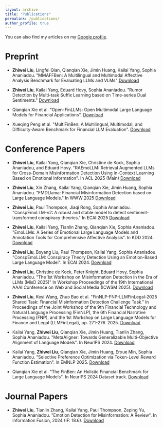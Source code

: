 ```yaml
---
layout: archive
title: "Publications"
permalink: /publications/
author_profile: true
---
```




You can also find my articles on my [Google profile](https://scholar.google.com/citations?user=gfqqbIwAAAAJ&hl=en).

Preprint
======
- **Zhiwei Liu**, Lingfei Qian, Qianqian Xie, Jimin Huang, Kailai Yang, Sophia Ananiadou. "MMAFFBen: A Multilingual and Multimodal Affective Analysis Benchmark for Evaluating LLMs and VLMs" [Download](https://arxiv.org/abs/2505.24423)

- **Zhiwei Liu**, Kailai Yang, Eduard Hovy, Sophia Ananiadou. "Rumor Detection by Multi-task Suffix Learning based on Time-series Dual Sentiments." [Download](https://arxiv.org/abs/2502.14383)


- Qianqian Xie et al. "Open-FinLLMs: Open Multimodal Large Language Models for Financial Applications". [Download](https://arxiv.org/abs/2408.11878)

- Xueqing Peng et al. "MultiFinBen: A Multilingual, Multimodal, and Difficulty-Aware Benchmark for Financial LLM Evaluation". [Download](https://arxiv.org/abs/2506.14028)


Conference Papers
======

- **Zhiwei Liu**, Kailai Yang, Qianqian Xie, Christine de Kock, Sophia Ananiadou, and Eduard Hovy. "RAEmoLLM: Retrieval Augmented LLMs for Cross-Domain Misinformation Detection Using In-Context Learning Based on Emotional Information". In ACL 2025 (Main) [Download](https://arxiv.org/abs/2406.11093)

- **Zhiwei Liu**, Xin Zhang, Kailai Yang, Qianqian Xie, Jimin Huang, Sophia Ananiadou. "FMDLlama: Financial Misinformation Detection based on Large Language Models." In WWW 2025 [Download](https://arxiv.org/abs/2409.16452)

- **Zhiwei Liu**, Paul Thompson, Jiaqi Rong, Sophia Ananiadou. "ConspEmoLLM-v2: A robust and stable model to detect sentiment-transformed conspiracy theories." In ECAI 2025 [Download](https://arxiv.org/abs/2505.14917)

- **Zhiwei Liu**, Kailai Yang, Tianlin Zhang, Qianqian Xie, Sophia Ananiadou. "EmoLLMs: A Series of Emotional Large Language Models and Annotation Tools for Comprehensive Affective Analysis". In KDD 2024. [Download](https://arxiv.org/abs/2401.08508)

- **Zhiwei Liu**, Boyang Liu, Paul Thompson, Kailai Yang, Sophia Ananiadou. "ConspEmoLLM: Conspiracy Theory Detection Using an Emotion-Based Large Language Model". In ECAI 2024. [Download](https://ebooks.iospress.nl/doi/10.3233/FAIA241060)

- **Zhiwei Liu**, Christine de Kock, Peter Knight, Eduard Hovy, Sophia Ananiadou. "The 1st Workshop on Misinformation Detection in the Era of LLMs (MisD 2025)" In Workshop Proceedings of the 19th International AAAI Conference on Web and Social Media (ICWSM 2025). [Download](https://workshop-proceedings.icwsm.org/abstract.php?id=2025_22)

- **Zhiwei Liu**, Keyi Wang, Zhuo Bao et al. "FinNLP-FNP-LLMFinLegal-2025 Shared Task: Financial Misinformation Detection Challenge Task." In Proceedings of the Joint Workshop of the 9th Financial Technology and Natural Language Processing (FinNLP), the 6th Financial Narrative Processing (FNP), and the 1st Workshop on Large Language Models for Finance and Legal (LLMFinLegal), pp. 271-276. 2025. [Download](https://aclanthology.org/2025.finnlp-1.30/)

- Kailai Yang, **Zhiwei Liu**, Qianqian Xie, Jimin Huang, Tianlin Zhang, Sophia Ananiadou. "MetaAligner: Towards Generalizable Multi-Objective Alignment of Language Models". In NeurlPS 2024. [Download](https://arxiv.org/abs/2403.17141)

- Kailai Yang, **Zhiwei Liu**, Qianqian Xie, Jimin Huang, Erxue Min, Sophia Ananiadou. "Selective Preference Optimization via Token-Level Reward Function Estimation". In EMNLP 2025. [Download](https://arxiv.org/abs/2406.11093)

- Qianqian Xie et al. "The FinBen: An Holistic Financial Benchmark for Large Language Models". In NeurlPS 2024 Dataset track. [Download](https://arxiv.org/abs/2402.12659)


Journal Papers
======
- **Zhiwei Liu**, Tianlin Zhang, Kailai Yang, Paul Thompson, Zeping Yu, Sophia Ananiadou. "Emotion Detection for Misinformation: A Review". In Information Fusion, 2024 (IF: 18.6). [Download](https://doi.org/10.1016/j.inffus.2024.102300)
